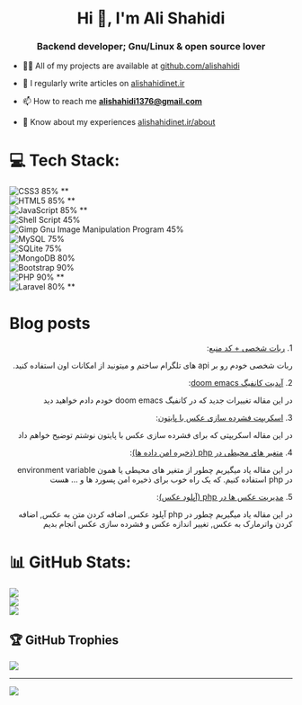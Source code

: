 <h1 align="center">Hi 👋, I'm Ali Shahidi</h1>
<h3 align="center">Backend developer; Gnu/Linux & open source lover</h3>

- 👨‍💻 All of my projects are available at [github.com/alishahidi](github.com/alishahidi)

- 📝 I regularly write articles on [alishahidinet.ir](alishahidinet.ir)

- 📫 How to reach me **alishahidi1376@gmail.com**

- 📄 Know about my experiences [alishahidinet.ir/about](alishahidinet.ir/about)

# 💻 Tech Stack:
![CSS3](https://img.shields.io/badge/css3-%231572B6.svg?style=flat&logo=css3&logoColor=white) 85% ** </br>
![HTML5](https://img.shields.io/badge/html5-%23E34F26.svg?style=flat&logo=html5&logoColor=white) 85% ** </br>
![JavaScript](https://img.shields.io/badge/javascript-%23323330.svg?style=flat&logo=javascript&logoColor=%23F7DF1E) 85% ** </br>
![Shell Script](https://img.shields.io/badge/shell_script-%23121011.svg?style=flat&logo=gnu-bash&logoColor=white) 45% </br>
![Gimp Gnu Image Manipulation Program](https://img.shields.io/badge/Gimp-657D8B?style=flat&logo=gimp&logoColor=FFFFFF) 45% </br>
![MySQL](https://img.shields.io/badge/mysql-%2300f.svg?style=flat&logo=mysql&logoColor=white) 75% </br>
![SQLite](https://img.shields.io/badge/sqlite-%2307405e.svg?style=flat&logo=sqlite&logoColor=white) 75% </br>
![MongoDB](https://img.shields.io/badge/MongoDB-%234ea94b.svg?style=flat&logo=mongodb&logoColor=white) 80% </br>
![Bootstrap](https://img.shields.io/badge/bootstrap-%23563D7C.svg?style=flat&logo=bootstrap&logoColor=white) 90% </br>
![PHP](https://img.shields.io/badge/php-%23777BB4.svg?style=flat&logo=php&logoColor=white) 90% ** </br>
![Laravel](https://img.shields.io/badge/laravel-%23FF2D20.svg?style=flat&logo=laravel&logoColor=white) 80% ** </br>


# Blog posts
<!-- BLOG-POST-LIST:START --><div dir='rtl' style='text-align: right;'>1. <a href='https://alishahidinet.ir/article/16/ربات شخصی + کد منبع'>ربات شخصی + کد منبع</a>:<br><p>ربات شخصی خودم رو بر api های تلگرام ساختم و میتونید از امکانات اون استفاده کنید.</p></div><div dir='rtl' style='text-align: right;'>2. <a href='https://alishahidinet.ir/article/15/آپدیت کانفیگ doom emacs'>آپدیت کانفیگ doom emacs</a>:<br><p>در این مقاله تغییرات جدید که در کانفیگ doom emacs خودم دادم خواهید دید</p></div><div dir='rtl' style='text-align: right;'>3. <a href='https://alishahidinet.ir/article/13/اسکریپت فشرده سازی عکس با پایتون'>اسکریپت فشرده سازی عکس با پایتون</a>:<br><p>در این مقاله اسکریپتی که برای فشرده سازی عکس با پایتون نوشتم توضیح خواهم داد</p></div><div dir='rtl' style='text-align: right;'>4. <a href='https://alishahidinet.ir/article/12/متغیر های محیطی در php (ذخیره امن داده ها)'>متغیر های محیطی در php &lpar;ذخیره امن داده ها&rpar;</a>:<br><p>در این مقاله یاد میگیریم چطور از متغیر های محیطی یا همون environment variable در php استفاده کنیم. که یک راه خوب برای ذخیره امن پسورد ها و ... هست</p></div><div dir='rtl' style='text-align: right;'>5. <a href='https://alishahidinet.ir/article/11/مدیریت عکس ها در php (آپلود عکس)'>مدیریت عکس ها در php &lpar;آپلود عکس&rpar;</a>:<br><p>در این مقاله یاد میگیریم چطور در php آپلود عکس, اضافه کردن متن به عکس, اضافه کردن واترمارک به عکس, تغییر اندازه عکس و فشرده سازی عکس انجام بدیم</p></div><!-- BLOG-POST-LIST:END -->

# 📊 GitHub Stats:
![](https://github-readme-stats.vercel.app/api?username=alishahidi&theme=dracula&hide_border=false&include_all_commits=true&count_private=true)<br/>
![](https://github-readme-streak-stats.herokuapp.com/?user=alishahidi&theme=dracula&hide_border=false)<br/>
![](https://github-readme-stats.vercel.app/api/top-langs/?username=alishahidi&theme=dracula&hide_border=false&include_all_commits=true&count_private=true&layout=compact)

## 🏆 GitHub Trophies
![](https://github-profile-trophy.vercel.app/?username=alishahidi&theme=dracula&no-frame=false&no-bg=false&margin-w=4)

---
[![](https://visitcount.itsvg.in/api?id=alishahidi&icon=0&color=0)](https://visitcount.itsvg.in)

<!-- Proudly created with GPRM ( https://gprm.itsvg.in ) -->
